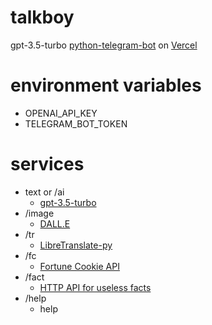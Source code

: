 # talkboy
gpt-3.5-turbo [python-telegram-bot](https://docs.python-telegram-bot.org/en/stable/) on [Vercel](https://vercel.com/dashboard)

# environment variables
- OPENAI_API_KEY
- TELEGRAM_BOT_TOKEN

# services
- text or /ai
  - [gpt-3.5-turbo](https://platform.openai.com/docs/models/gpt-3-5)
- /image
  - [DALL.E](https://platform.openai.com/docs/models/dall-e)
- /tr
  - [LibreTranslate-py](https://github.com/argosopentech/LibreTranslate-py)
- /fc
  - [Fortune Cookie API](http://yerkee.com/api)
- /fact
  - [HTTP API for useless facts](https://uselessfacts.jsph.pl/)
- /help
  - help
